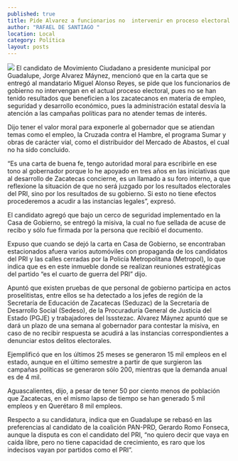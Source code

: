 ```yaml
---
published: true
title: Pide Alvarez a funcionarios no  intervenir en proceso electoral
author: "RAFAEL DE SANTIAGO "
location: Local
category: Política
layout: posts
---
```


![](http://i.imgur.com/fdKudQjm.jpg)
El candidato de Movimiento Ciudadano a presidente municipal por Guadalupe, Jorge Alvarez Máynez, mencionó que en la carta que se entregó al mandatario Miguel Alonso Reyes, se pide que los funcionarios de gobierno no intervengan en el actual proceso electoral, pues no se han tenido resultados que beneficien a los zacatecanos en materia de empleo, seguridad y desarrollo económico, pues la administración estatal desvía la atención a las campañas políticas para no atender temas de interés.

Dijo tener el valor moral para exponerle al gobernador que se atiendan temas como el empleo, la Cruzada contra el Hambre, el programa Sumar y obras de carácter vial, como el distribuidor del Mercado de Abastos, el cual no ha sido concluido. 

“Es una carta de buena fe, tengo autoridad moral para escribirle en ese tono al gobernador porque lo he apoyado en tres años en las iniciativas que al desarrollo de Zacatecas concierne, es un llamado a su foro interno, a que reflexione la situación de que no será juzgado por los resultados electorales del PRI, sino por los resultados de su gobierno. Si esto no tiene efectos procederemos a acudir a las instancias legales”, expresó. 

El candidato agregó que bajo un cerco de seguridad implementado en la Casa de Gobierno, se entregó la misiva, la cual no fue sellada de acuse de recibo y sólo fue firmada por la persona que recibió el documento. 

Expuso que cuando se dejó la carta en Casa de Gobierno, se encontraban estacionados afuera varios automóviles con propaganda de los candidatos del PRI y las calles cerradas por la Policía Metropolitana (Metropol), lo que indica que es en este inmueble donde se realizan reuniones estratégicas del partido “es el cuarto de guerra del PRI” dijo.

Apuntó que existen pruebas de que personal de gobierno participa en actos proselitistas, entre ellos se ha detectado a los jefes de región de la Secretaría de Educación de Zacatecas (Seduzac) de la Secretaría de Desarrollo Social (Sedeso), de la Procuraduría General de Justicia del Estado (PGJE) y trabajadores del Issstezac. 
Alvarez Máynez apuntó que se dará un plazo de una semana al gobernador para contestar la misiva, en caso de no recibir respuesta se acudirá a las instancias correspondientes a denunciar estos delitos electorales.

Ejemplificó que en los últimos 25 meses se generaron 15 mil empleos en el estado, aunque en el último semestre a partir de que surgieron las campañas políticas se generaron sólo 200, mientras que la demanda anual es de 4 mil.

Aguascalientes, dijo, a pesar de tener 50 por ciento menos de población que Zacatecas, en el mismo lapso de tiempo se han generado 5 mil empleos y en Querétaro 8 mil empleos.

Respecto a su candidatura, indica que en Guadalupe se rebasó en las preferencias al candidato de la coalición PAN-PRD, Gerardo Romo Fonseca, aunque la disputa es con el candidato del PRI, “no quiero decir que vaya en caída libre, pero no tiene capacidad de crecimiento, es raro que los indecisos vayan por partidos como el PRI”.
